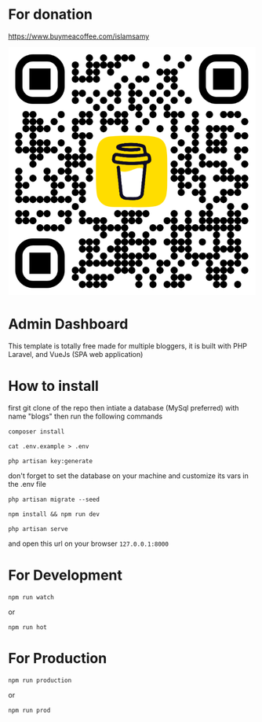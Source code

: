 # For donation
https://www.buymeacoffee.com/islamsamy
<p align="center">
  <img src="https://github.com/islamsamy214/admin-laravel-vue-bootstrap/blob/master/bmc_qr.png?raw=true" alt="alt text">
</p>

# Admin Dashboard
This template is totally free made for multiple bloggers, it is built with PHP Laravel, and VueJs (SPA web application)
# How to install
first git clone of the repo then intiate a database (MySql preferred) with name "blogs" then run the following commands
```
composer install
```
```
cat .env.example > .env
```
```
php artisan key:generate
```
don't forget to set the database on your machine and customize its vars in the .env file
```
php artisan migrate --seed
```
```
npm install && npm run dev
```
```
php artisan serve
```
and open this url on your browser `127.0.0.1:8000`

# For Development
```
npm run watch
```
or 
```
npm run hot
```
# For Production
```
npm run production
```
or 
```
npm run prod
```